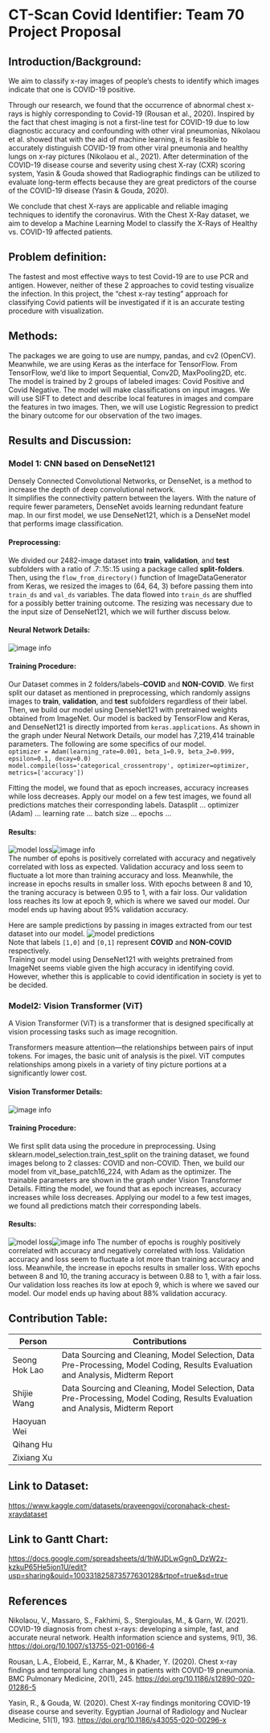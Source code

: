 # CT-Scan Covid Identifier: Team 70 Project Proposal
## Introduction/Background:
We aim to classify x-ray images of people’s chests to identify which images indicate that one is COVID-19 positive.
 
Through our research, we found that the occurrence of abnormal chest x-rays is highly corresponding to Covid-19 (Rousan et al., 2020). Inspired by the fact that chest imaging is not a first-line test for COVID-19 due to low diagnostic accuracy and confounding with other viral pneumonias, Nikolaou et al. showed that with the aid of machine learning, it is feasible to accurately distinguish COVID-19 from other viral pneumonia and healthy lungs on x-ray pictures (Nikolaou et al., 2021). After determination of the COVID-19 disease course and severity using chest X-ray (CXR) scoring system, Yasin & Gouda showed that Radiographic findings can be utilized to evaluate long-term effects because they are great predictors of the course of the COVID-19 disease (Yasin & Gouda, 2020).

We conclude that chest X-rays are applicable and reliable imaging techniques to identify the coronavirus. With the Chest X-Ray dataset, we aim to develop a Machine Learning Model to classify the X-Rays of Healthy vs. COVID-19 affected patients.
 
## Problem definition: 
The fastest and most effective ways to test Covid-19 are to use PCR and antigen. However, neither of these 2 approaches to covid testing visualize the infection. In this project, the “chest x-ray testing” approach for classifying Covid patients will be investigated if it is an accurate testing procedure with visualization.
 
## Methods:
The packages we are going to use are numpy, pandas, and cv2 (OpenCV). Meanwhile, we are using Keras as the interface for TensorFlow. From TensorFlow, we’d like to import Sequential, Conv2D, MaxPooling2D, etc.   
The model is trained by 2 groups of labeled images: Covid Positive and Covid Negative. The model will make classifications on input images. We will use SIFT to detect and describe local features in images and compare the features in two images. Then, we will use Logistic Regression to predict the binary outcome for our observation of the two images. 
 
## Results and Discussion:
### Model 1: CNN based on DenseNet121
Densely Connected Convolutional Networks, or DenseNet, is a method to increase the depth of deep convolutional network.  
It simplifies the connectivity pattern between the layers. With the nature of require fewer parameters, DenseNet avoids learning redundant feature map. In our first model, we use DenseNet121, which is a DenseNet model that performs image classification.

#### Preprocessing:
We divided our 2482-image dataset into **train**, **validation**, and **test** subfolders with a ratio of .7:.15:.15 using a package called **split-folders**.
Then, using the `flow_from_directory()` function of ImageDataGenerator from Keras, we resized the images to (64, 64, 3) before passing them into `train_ds` and `val_ds` variables. The data flowed into `train_ds` are shuffled for a possibly better training outcome. The resizing was necessary due to the input size of DenseNet121, which we will further discuss below.

#### Neural Network Details:
![image info](./assets/densenet_model_summary.png)

#### Training Procedure:
Our Dataset commes in 2 folders/labels–**COVID** and **NON-COVID**. We first split our dataset as mentioned in preprocessing, which randomly assigns images to **train**, **validation**, and **test** subfolders regardless of their label.  
Then, we build our model using DenseNet121 with pretrained weights obtained from ImageNet. Our model is backed by TensorFlow and Keras, and DenseNet121 is directly imported from `keras.applications`. As shown in the graph under Neural Network Details, our model has 7,219,414 trainable parameters. The following are some specifics of our model.  
`optimizer = Adam(learning_rate=0.001, beta_1=0.9, beta_2=0.999, epsilon=0.1, decay=0.0)`  
`model.compile(loss='categorical_crossentropy', optimizer=optimizer, metrics=['accuracy'])`

Fitting the model, we found that as epoch increases, accuracy increases while loss decreases. Apply our model on a few test images, we found all predictions matches their corresponding labels.
Datasplit ... optimizer (Adam) ... learning rate ...  batch size ... epochs ...

#### Results:
![model loss](./assets/densenet_model_accuracy.png)![image info](./assets/densenet_model_loss.png)  
The number of epohs is positively correlated with accuracy and negatively correlated with loss as expected. Validation accuracy and loss seem to fluctuate a lot more than training accuracy and loss. Meanwhile, the increase in epochs results in smaller loss. With epochs between 8 and 10, the traning accuracy is between 0.95 to 1, with a fair loss. Our validation loss reaches its low at epoch 9, which is where we saved our model. Our model ends up having about 95% validation accuracy.

Here are sample predictions by passing in images extracted from our test dataset into our model.
![model predictions](./assets/densenet_predictions.png)  
Note that labels `[1,0]` and `[0,1]` represent **COVID** and **NON-COVID** respectively.  
Training our model using DenseNet121 with weights pretrained from ImageNet seems viable given the high accuracy in identifying covid. However, whether this is applicable to covid identification in society is yet to be decided.

### Model2: Vision Transformer (ViT)

A Vision Transformer (ViT) is a transformer that is designed specifically at vision processing tasks such as image recognition.  

Transformers measure attention—the relationships between pairs of input tokens. For images, the basic unit of analysis is the pixel. ViT computes relationships among pixels in a variety of tiny picture portions at a significantly lower cost.  

#### Vision Transformer Details:

![image info](./assets/vit_param.png)

#### Training Procedure:

We first split data using the procedure in preprocessing. Using sklearn.model_selection.train_test_split on the training dataset, we found images belong to 2 classes: COVID and non-COVID. Then, we build our model from vit_base_patch16_224, with Adam as the optimizer. The trainable parameters are shown in the graph under Vision Transformer Details. Fitting the model, we found that as epoch increases, accuracy increases while loss decreases. Applying our model to a few test images, we found all predictions match their corresponding labels.  

#### Results:
![model loss](./assets/vit_acc.png)![image info](./assets/vit_loss.png)
The number of epochs is roughly positively correlated with accuracy and negatively correlated with loss. Validation accuracy and loss seem to fluctuate a lot more than training accuracy and loss. Meanwhile, the increase in epochs results in smaller loss. With epochs between 8 and 10, the traning accuracy is between 0.88 to 1, with a fair loss. Our validation loss reaches its low at epoch 9, which is where we saved our model. Our model ends up having about 88% validation accuracy.
 
## Contribution Table:
| Person | Contributions |
| ----------- | ----------- |
| Seong Hok Lao | Data Sourcing and Cleaning, Model Selection, Data Pre-Processing, Model Coding, Results Evaluation and Analysis, Midterm Report |
| Shijie Wang | Data Sourcing and Cleaning, Model Selection, Data Pre-Processing, Model Coding, Results Evaluation and Analysis, Midterm Report |
| Haoyuan Wei |  |
| Qihang Hu |  |
| Zixiang Xu |  |
 
## Link to Dataset:
https://www.kaggle.com/datasets/praveengovi/coronahack-chest-xraydataset
## Link to Gantt Chart:
https://docs.google.com/spreadsheets/d/1hWJDLwGgn0_DzW2z-kzkuP65He5jon1U/edit?usp=sharing&ouid=100331825873577630128&rtpof=true&sd=true

## References
Nikolaou, V., Massaro, S., Fakhimi, S., Stergioulas, M., & Garn, W. (2021). COVID-19 diagnosis from chest x-rays: developing a simple, fast, and accurate neural network. Health information science and systems, 9(1), 36. https://doi.org/10.1007/s13755-021-00166-4

Rousan, L.A., Elobeid, E., Karrar, M., & Khader, Y. (2020). Chest x-ray findings and temporal lung changes in patients with COVID-19 pneumonia. BMC Pulmonary Medicine, 20(1), 245. https://doi.org/10.1186/s12890-020-01286-5

Yasin, R., & Gouda, W. (2020). Chest X-ray findings monitoring COVID-19 disease course and severity. Egyptian Journal of Radiology and Nuclear Medicine, 51(1), 193. https://doi.org/10.1186/s43055-020-00296-x
